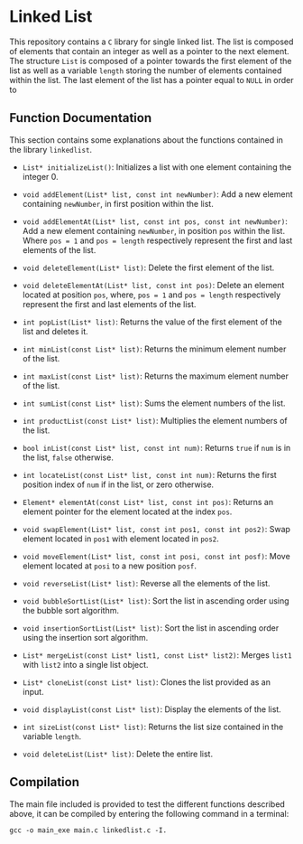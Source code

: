 # Linked List

This repository contains a `C` library for single linked list. The list is composed of elements that contain an integer as well as a pointer to the next element. The structure `List` is composed of a pointer towards the first element of the list as well as a variable `length` storing the number of elements contained within the list. The last element of the list has a pointer equal to `NULL` in order to 

## Function Documentation

This section contains some explanations about the functions contained in the library `linkedlist`.

* `List* initializeList()`: Initializes a list with one element containing the integer 0.

* `void addElement(List* list, const int newNumber)`: Add a new element containing `newNumber`, in first position within the list.

* `void addElementAt(List* list, const int pos, const int newNumber)`: Add a new element containing `newNumber`, in position `pos` within the list. Where `pos = 1` and `pos = length` respectively represent the first and last elements of the list.

* `void deleteElement(List* list)`: Delete the first element of the list.

* `void deleteElementAt(List* list, const int pos)`: Delete an element located at position `pos`, where, `pos = 1` and `pos = length` respectively represent the first and last elements of the list.

* `int popList(List* list)`: Returns the value of the first element of the list and deletes it.

* `int minList(const List* list)`: Returns the minimum element number of the list.

* `int maxList(const List* list)`: Returns the maximum element number of the list.

* `int sumList(const List* list)`: Sums the element numbers of the list.

* `int productList(const List* list)`: Multiplies the element numbers of the list.

* `bool inList(const List* list, const int num)`: Returns `true` if `num` is in the list, `false` otherwise.

* `int locateList(const List* list, const int num)`: Returns the first position index of `num` if in the list, or zero otherwise.

* `Element* elementAt(const List* list, const int pos)`: Returns an element pointer for the element located at the index `pos`.

* `void swapElement(List* list, const int pos1, const int pos2)`: Swap element located in `pos1` with element located in `pos2`.

* `void moveElement(List* list, const int posi, const int posf)`: Move element located at `posi` to a new position `posf`.

* `void reverseList(List* list)`: Reverse all the elements of the list.

* `void bubbleSortList(List* list)`: Sort the list in ascending order using the bubble sort algorithm.

* `void insertionSortList(List* list)`: Sort the list in ascending order using the insertion sort algorithm.

* `List* mergeList(const List* list1, const List* list2)`: Merges `list1` with `list2` into a single list object.

* `List* cloneList(const List* list)`: Clones the list provided as an input.

* `void displayList(const List* list)`: Display the elements of the list.

* `int sizeList(const List* list)`: Returns the list size contained in the variable `length`.

* `void deleteList(List* list)`: Delete the entire list.

## Compilation

The main file included is provided to test the different functions described above, it can be compiled by entering the following command in a terminal:

```gcc -o main_exe main.c linkedlist.c -I.```

